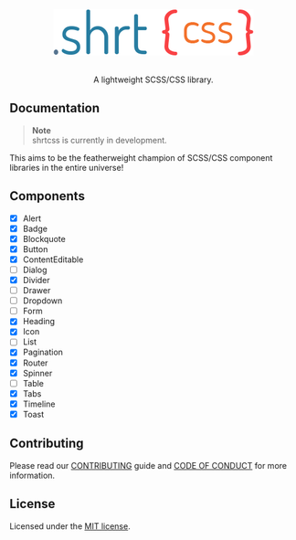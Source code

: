 <br />
<div align="center">
  <img src="https://raw.githubusercontent.com/jrson83/shrtcss/main/.github/assets/shrtcss-logo.png" alt="shrtcss Logo" />
</div>
<br />
<p align="center">A lightweight SCSS/CSS library.</p>

## Documentation

> **Note**  
> shrtcss is currently in development.

This aims to be the featherweight champion of SCSS/CSS component libraries in the entire universe!

## Components

- [x] Alert
- [x] Badge
- [x] Blockquote
- [x] Button
- [x] ContentEditable
- [ ] Dialog
- [x] Divider
- [ ] Drawer
- [ ] Dropdown
- [ ] Form
- [x] Heading
- [x] Icon
- [ ] List
- [x] Pagination
- [x] Router
- [x] Spinner
- [ ] Table
- [x] Tabs
- [x] Timeline
- [x] Toast

## Contributing

Please read our [CONTRIBUTING](https://github.com/jrson83/shrtcss/blob/main/CONTRIBUTING.md) guide and [CODE OF CONDUCT](https://github.com/jrson83/shrtcss/blob/main/CODE_OF_CONDUCT.md) for more information.

## License

Licensed under the [MIT license](https://github.com/jrson83/shrtcss/blob/main/LICENSE).
